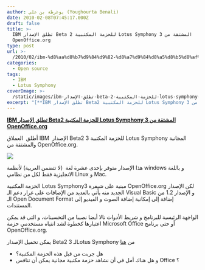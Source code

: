 ```yaml
---
author: يوغرطة بن علي (Youghourta Benali)
date: 2010-02-08T07:45:17.000Z
draft: false
title: >-
  IBM تطلق الإصدار Beta 2 للحزمة المكتبية Lotus Symphony 3 المشتقة من
  OpenOffice.org
type: post
url: >-
  /2010/02/ibm-%d8%aa%d8%b7%d9%84%d9%82-%d8%a7%d9%84%d8%a5%d8%b5%d8%af%d8%a7%d8%b1-beta-2-%d9%84%d9%84%d8%ad%d8%b2%d9%85%d8%a9-%d8%a7%d9%84%d9%85%d9%83%d8%aa%d8%a8%d9%8a%d8%a9-lotus-symphony-3-%d8%a7%d9%84%d9%85/
categories:
  - Open source
tags:
  - IBM
  - Lotus Symphony
coverImage: >-
  /static/images/ibm-تطلق-الإصدار-beta-2-للحزمة-المكتبية-lotus-symphony-3-الم/symphony_logo.png
excerpt: "[**IBM تطلق الإصدار Beta2 للحزمة المكتبية Lotus Symphony 3 المشتقة من OpenOffice.org**](https://www.it-scoop.com/?p=1877)\n\nأطلق \_العملاق IBM \_الإصدار Beta2 للحزمة المكتبية 3 Lotus Symphony المجانية والمشتقة من OpenOffice.org.\n\n\n\nهذا الإصدار متوفر بإحدى عشرة لغة \_(لا تتضمن العربية) لأنظمة windows و باللغة الانجليزية فقط لكل"
---
```

[**IBM تطلق الإصدار Beta2 للحزمة المكتبية Lotus Symphony 3 المشتقة من OpenOffice.org**](https://www.it-scoop.com/?p=1877)

أطلق  العملاق IBM  الإصدار Beta2 للحزمة المكتبية 3 Lotus Symphony المجانية والمشتقة من OpenOffice.org.

![](/static/images/ibm-تطلق-الإصدار-beta-2-للحزمة-المكتبية-lotus-symphony-3-الم/symphony_logo.png)

هذا الإصدار متوفر بإحدى عشرة لغة  (لا تتضمن العربية) لأنظمة windows و باللغة الانجليزية فقط لكل من نظامي Linux و Mac.

الحزمة المكتبية Lotus Symphony3 مبنية على شيفرة OpenOffice.org لكن الإصدار الجديد منه يأتي بالعديد من الإضافات على غرار دعم الـ Visual Basic و الإصدار 1.2 من الـ Open Document Format إضافة إلى إمكانية إضافة الصوت و الفيديو إلى المستندات.

الواجهة الرئيسية للبرنامج و شريط الأدوات نالا أيضا نصيبا من التحسينات، و التي قد يمكن اعتبارها كخطوة لشد انتباه مستخدمي حزمة Microsoft Office أو حتى برنامج OpenOffice.org.

يمكن تحميل الإصدار Beta2 لـ 3Lotus Symphony من [هنا](http://www14.software.ibm.com/webapp/download/search.jsp?S_TACT=104CBW71\&S_CMP=\&s=\&k=ALL\&pid=\&q=Symphony+3+beta\&ibm-search=Search\&pf=\&b=\&q0=)

-   هل جربت من قبل هذه الحزمة المكتبية؟
-   و هل هناك أمل في أن نشاهد حزمة مكتبية مجانية يمكن أن تنافس Office ؟
